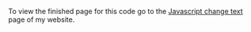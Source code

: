 To view the finished page for this code go to the <a href="http://projects.davidtheriault.ca/Javascript-change-text.html">Javascript change text</a> page of my website.
